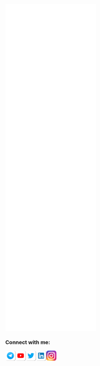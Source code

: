 ![Metrics](https://github.com/glebosotov/glebosotov/blob/master/github-metrics.svg)

### Connect with me:

[<img align="left" alt="Telegram" width="32px" src="icons/telegram.png" />][telegram]
[<img align="left" alt="YouTube" width="32px" src="icons/youtube.png" />][youtube]
[<img align="left" alt="Twitter" width="32px" src="icons/twitter.png" />][twitter]
[<img align="left" alt="LinkedIn" width="32px" src="icons/linkedin.png" />][linkedin]
[<img align="left" alt="Instagram" width="32px" src="icons/instagram.png" />][instagram]

[twitter]: https://twitter.com/glebosotov
[telegram]: https://t.me/glebosotov
[youtube]: https://www.youtube.com/channel/UCfF0_M1nJmGHQbhQx9Z21Rg
[instagram]: https://instagram.com/glebosotov
[linkedin]: https://linkedin.com/in/glebosotov

